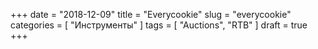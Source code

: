 +++
date = "2018-12-09"
title = "Everycookie"
slug = "everycookie"
categories = [ "Инструменты" ]
tags = [ "Auctions", "RTB" ]
draft = true
+++


